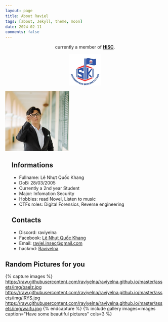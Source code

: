 ```yaml
---
layout: page
title: About Raviel
tags: [about, Jekyll, theme, moon]
date: 2024-02-11
comments: false
---
```


<center>currently a member of <a href="https://www.facebook.com/hisc.fit.hcmute.edu.vn/"><b>HISC</b></a>.</center>
<p align="center">
  <img src="/assets/img/logo_HISC.jpg" alt="Centered HISC logo" width="100">
</p>

  <!-- Left side image -->
  <div style="flex: 1;">
    <img src="/assets/img/real_pic.jpg" alt="myself" style="max-width: 40%; height: auto;">
  </div>

  <!-- Right side text -->
  <div style="flex: 1; padding-left: 20px;">
  

## Informations

-   Fullname: Lê Nhựt Quốc Khang
-   DoB: 28/03/2005
-   Currently a 2nd year Student
-   Major: Infomation Security  
-   Hobbies: read Novel, Listen to music
-   CTFs roles: Digital Forensics, Reverse engineering

## Contacts

-   Discord:  raviyelna
-   Facebook: [Lê Nhựt Quốc Khang](https://www.facebook.com/Kann.Raviel)
-   Email:    raviel.insec@gmail.com
-   hackmd:   [Raviyelna](https://hackmd.io/@Raviyelna)

  </div>

</div>

## Random Pictures for you

{% capture images %}
https://raw.githubusercontent.com/raviyelna/raviyelna.github.io/master/assets/img/baelz.jpg
https://raw.githubusercontent.com/raviyelna/raviyelna.github.io/master/assets/img/IRYS.jpg
https://raw.githubusercontent.com/raviyelna/raviyelna.github.io/master/assets/img/waifu.jpg
{% endcapture %} 
{% include gallery images=images caption="Have some beautiful pictures" cols=3 %}

